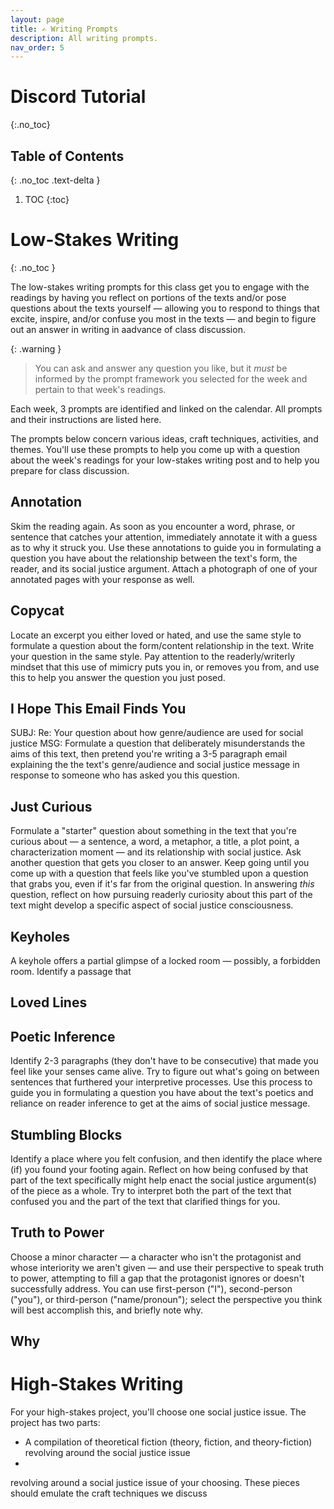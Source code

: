 ```yaml
---
layout: page
title: ✍️ Writing Prompts
description: All writing prompts.
nav_order: 5
---
```

    
# Discord Tutorial 
{:.no_toc}

## Table of Contents
{: .no_toc .text-delta }

1. TOC
{:toc}


# Low-Stakes Writing
{: .no_toc }

The low-stakes writing prompts for this class get you to engage with the readings by having you reflect on portions of the texts and/or pose questions about the texts yourself &mdash; allowing you to respond to things that excite, inspire, and/or confuse you most in the texts &mdash; and begin to figure out an answer in writing in aadvance of class discussion. 

{: .warning }
> You can ask and answer any question you like, but it *must* be informed by the prompt framework you selected for the week and pertain to that week's readings. 

Each week, 3 prompts are identified and linked on the calendar. All prompts and their instructions are listed here. 

The prompts below concern various ideas, craft techniques, activities, and themes. You'll use these prompts to help you come up with a question about the week's readings for your low-stakes writing post and to help you prepare for class discussion. 

## Annotation

Skim the reading again. As soon as you encounter a word, phrase, or sentence that catches
your attention, immediately annotate it with a guess as to why it struck you. Use these annotations to guide you in formulating a question you have about the relationship between the text's form, the reader, and its social justice argument. Attach a photograph of one of your annotated pages with your response as well.

## Copycat

Locate an excerpt you either loved or hated, and use the same style to formulate a question about the form/content relationship in the text. Write your question in the same style. Pay attention to the readerly/writerly mindset that this use of mimicry puts you in, or removes you from, and use this to help you answer the question you just posed.

## I Hope This Email Finds You

SUBJ: Re: Your question about how genre/audience are used for social justice
MSG: Formulate a question that deliberately misunderstands the aims of this text, then pretend you're writing a 3-5 paragraph email explaining the the text's genre/audience and social justice message in response to someone who has asked you this question. 

## Just Curious

Formulate a "starter" question about something in the text that you're curious about &mdash; a sentence, a word, a metaphor, a title, a plot point, a characterization moment &mdash; and its relationship with social justice. Ask another question that gets you closer to an answer. Keep going until you come up with a question that feels like you've stumbled upon a question that grabs you, even if it's far from the original question. In answering *this* question, reflect on how pursuing readerly curiosity about this part of the text might develop a specific aspect of social justice consciousness.

## Keyholes

A keyhole offers a partial glimpse of a locked room &mdash; possibly, a forbidden room. Identify a passage that 


## Loved Lines



## Poetic Inference

Identify 2-3 paragraphs (they don't have to be consecutive) that made you feel like your senses came alive. Try to figure out what's going on between sentences that furthered your interpretive processes. Use this process to guide you in formulating a question you have about the text's poetics and reliance on reader inference to get at the aims of social justice message.

## Stumbling Blocks

Identify a place where you felt confusion, and then identify the place where (if) you found your footing again. Reflect on how being confused by that part of the text specifically might help enact the social justice argument(s) of the piece as a whole. Try to interpret both the part of the text that confused you and the part of the text that clarified things for you. 

## Truth to Power

Choose a minor character &mdash; a character who isn't the protagonist and whose interiority we aren't given &mdash; and use their perspective to speak truth to power, attempting to fill a gap that the protagonist ignores or doesn't successfully address. You can use first-person ("I"), second-person ("you"), or third-person ("name/pronoun"); select the perspective you think will best accomplish this, and briefly note why.

## Why



# High-Stakes Writing

For your high-stakes project, you'll choose one social justice issue. The project has two parts: 

- A compilation of theoretical fiction (theory, fiction, and theory-fiction) revolving around the social justice issue 
- 



 revolving around a social justice issue of your choosing. These pieces should emulate the craft techniques we discuss